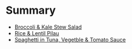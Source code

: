 # Summary

* [Broccoli & Kale Stew Salad](broccoli-and-kale-stew-salad.md)
* [Rice & Lentil Pilau](rice-and-lentil-pilau.md)
* [Spaghetti in Tuna, Vegetble & Tomato Sauce ](spaghetti-tuna-and-vegetable-tomato-sauce.md)
